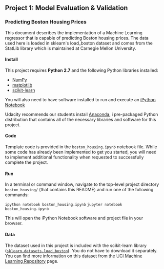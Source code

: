 ## Project 1: Model Evaluation & Validation
### Predicting Boston Housing Prices
This document describes the implementation of a Machine Learning regressor that is capable of predicting Boston housing prices. The data used here is loaded in sklearn's load_boston dataset and comes from the StatLib library which is maintained at Carnegie Mellon University.

#### Install

This project requires **Python 2.7** and the following Python libraries installed:

- [NumPy](http://www.numpy.org/)
- [matplotlib](http://matplotlib.org/)
- [scikit-learn](http://scikit-learn.org/stable/)

You will also need to have software installed to run and execute an [iPython Notebook](http://ipython.org/notebook.html)

Udacity recommends our students install [Anaconda](https://www.continuum.io/downloads), i pre-packaged Python distribution that contains all of the necessary libraries and software for this project.

#### Code

Template code is provided in the `boston_housing.ipynb` notebook file. While some code has already been implemented to get you started, you will need to implement additional functionality when requested to successfully complete the project.

#### Run

In a terminal or command window, navigate to the top-level project directory `boston_housing/` (that contains this README) and run one of the following commands:

```ipython notebook boston_housing.ipynb```
```jupyter notebook boston_housing.ipynb```

This will open the iPython Notebook software and project file in your browser.

#### Data

The dataset used in this project is included with the scikit-learn library ([`sklearn.datasets.load_boston`](http://scikit-learn.org/stable/modules/generated/sklearn.datasets.load_boston.html#sklearn.datasets.load_boston)). You do not have to download it separately. You can find more information on this dataset from the [UCI Machine Learning Repository](https://archive.ics.uci.edu/ml/datasets/Housing) page.

